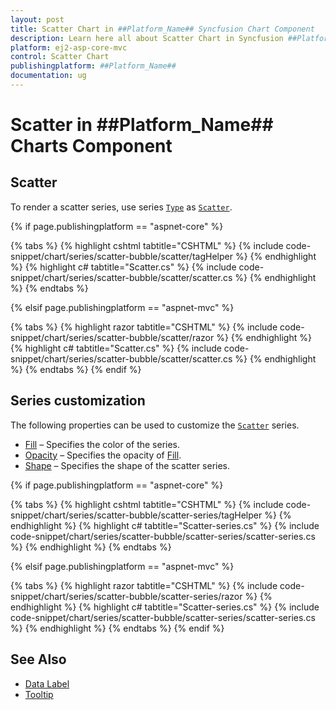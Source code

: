 ```yaml
---
layout: post
title: Scatter Chart in ##Platform_Name## Syncfusion Chart Component
description: Learn here all about Scatter Chart in Syncfusion ##Platform_Name## Chart component of Syncfusion Essential JS 2 and more.
platform: ej2-asp-core-mvc
control: Scatter Chart
publishingplatform: ##Platform_Name##
documentation: ug
---
```



# Scatter in ##Platform_Name## Charts Component

## Scatter

To render a scatter series, use series [`Type`](https://help.syncfusion.com/cr/aspnetmvc-js2/Syncfusion.EJ2.Charts.ChartSeries.html#Syncfusion_EJ2_Charts_ChartSeries_Type) as [`Scatter`](https://help.syncfusion.com/cr/aspnetmvc-js2/Syncfusion.EJ2.Charts.ChartSeriesType.html#Syncfusion_EJ2_Charts_ChartSeriesType_Scatter).

{% if page.publishingplatform == "aspnet-core" %}

{% tabs %}
{% highlight cshtml tabtitle="CSHTML" %}
{% include code-snippet/chart/series/scatter-bubble/scatter/tagHelper %}
{% endhighlight %}
{% highlight c# tabtitle="Scatter.cs" %}
{% include code-snippet/chart/series/scatter-bubble/scatter/scatter.cs %}
{% endhighlight %}
{% endtabs %}

{% elsif page.publishingplatform == "aspnet-mvc" %}

{% tabs %}
{% highlight razor tabtitle="CSHTML" %}
{% include code-snippet/chart/series/scatter-bubble/scatter/razor %}
{% endhighlight %}
{% highlight c# tabtitle="Scatter.cs" %}
{% include code-snippet/chart/series/scatter-bubble/scatter/scatter.cs %}
{% endhighlight %}
{% endtabs %}
{% endif %}



## Series customization

The following properties can be used to customize the [`Scatter`](https://help.syncfusion.com/cr/aspnetmvc-js2/Syncfusion.EJ2.Charts.ChartSeriesType.html#Syncfusion_EJ2_Charts_ChartSeriesType_Scatter) series.

* [Fill](https://help.syncfusion.com/cr/aspnetmvc-js2/Syncfusion.EJ2.Charts.ChartSeries.html#Syncfusion_EJ2_Charts_ChartSeries_Fill) – Specifies the color of the series.
* [Opacity](https://help.syncfusion.com/cr/aspnetmvc-js2/Syncfusion.EJ2.Charts.ChartSeries.html#Syncfusion_EJ2_Charts_ChartSeries_Opacity) – Specifies the opacity of [Fill](https://help.syncfusion.com/cr/aspnetmvc-js2/Syncfusion.EJ2.Charts.ChartSeries.html#Syncfusion_EJ2_Charts_ChartSeries_Fill).
* [Shape](https://help.syncfusion.com/cr/aspnetmvc-js2/Syncfusion.EJ2.Charts.ChartShape.html) – Specifies the shape of the scatter series.

{% if page.publishingplatform == "aspnet-core" %}

{% tabs %}
{% highlight cshtml tabtitle="CSHTML" %}
{% include code-snippet/chart/series/scatter-bubble/scatter-series/tagHelper %}
{% endhighlight %}
{% highlight c# tabtitle="Scatter-series.cs" %}
{% include code-snippet/chart/series/scatter-bubble/scatter-series/scatter-series.cs %}
{% endhighlight %}
{% endtabs %}

{% elsif page.publishingplatform == "aspnet-mvc" %}

{% tabs %}
{% highlight razor tabtitle="CSHTML" %}
{% include code-snippet/chart/series/scatter-bubble/scatter-series/razor %}
{% endhighlight %}
{% highlight c# tabtitle="Scatter-series.cs" %}
{% include code-snippet/chart/series/scatter-bubble/scatter-series/scatter-series.cs %}
{% endhighlight %}
{% endtabs %}
{% endif %}



## See Also

* [Data Label](https://help.syncfusion.com/cr/aspnetmvc-js2/Syncfusion.EJ2.Charts.ChartDataLabelSettings.html)
* [Tooltip](https://help.syncfusion.com/cr/aspnetmvc-js2/Syncfusion.EJ2.Charts.ChartTooltipSettings.html)